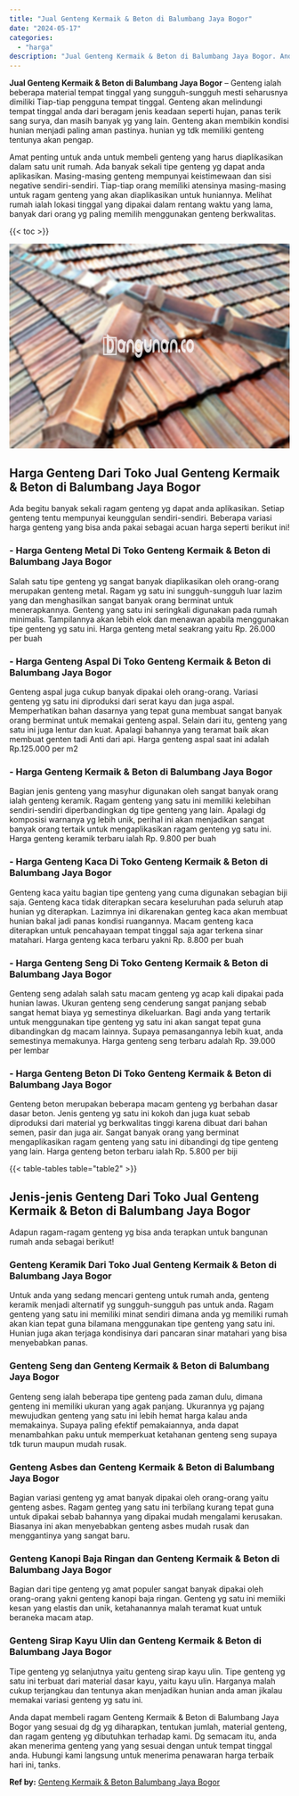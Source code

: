 ```yaml
---
title: "Jual Genteng Kermaik & Beton di Balumbang Jaya Bogor"
date: "2024-05-17"
categories: 
  - "harga"
description: "Jual Genteng Kermaik & Beton di Balumbang Jaya Bogor. Anda dapat membeli ragam Genteng Kermaik & Beton di Balumbang Jaya Bogor yang sesuai dg dg yg diharapka..."
---
```


**Jual Genteng Kermaik & Beton di Balumbang Jaya Bogor** – Genteng ialah beberapa material tempat tinggal yang sungguh-sungguh mesti seharusnya dimiliki Tiap-tiap pengguna tempat tinggal. Genteng akan melindungi tempat tinggal anda dari beragam jenis keadaan seperti hujan, panas terik sang surya, dan masih banyak yg yang lain. Genteng akan membikin kondisi hunian menjadi paling aman pastinya. hunian yg tdk memiliki genteng tentunya akan pengap.

Amat penting untuk anda untuk membeli genteng yang harus diaplikasikan dalam satu unit rumah. Ada banyak sekali tipe genteng yg dapat anda aplikasikan. Masing-masing genteng mempunyai keistimewaan dan sisi negative sendiri-sendiri. Tiap-tiap orang memiliki atensinya masing-masing untuk ragam genteng yang akan diaplikasikan untuk huniannya. Melihat rumah ialah lokasi tinggal yang dipakai dalam rentang waktu yang lama, banyak dari orang yg paling memilih menggunakan genteng berkwalitas.

{{< toc >}}

![Jual Genteng Kermaik & Beton di Balumbang Jaya Bogor](/images/genteng-minimalis-murah28.png)

## Harga Genteng Dari Toko Jual Genteng Kermaik & Beton di Balumbang Jaya Bogor

Ada begitu banyak sekali ragam genteng yg dapat anda aplikasikan. Setiap genteng tentu mempunyai keunggulan sendiri-sendiri. Beberapa variasi harga genteng yang bisa anda pakai sebagai acuan harga seperti berikut ini!

### \- Harga Genteng Metal Di Toko Genteng Kermaik & Beton di Balumbang Jaya Bogor

Salah satu tipe genteng yg sangat banyak diaplikasikan oleh orang-orang merupakan genteng metal. Ragam yg satu ini sungguh-sungguh luar lazim yang dan menghasilkan sangat banyak orang berminat untuk menerapkannya. Genteng yang satu ini seringkali digunakan pada rumah minimalis. Tampilannya akan lebih elok dan menawan apabila menggunakan tipe genteng yg satu ini. Harga genteng metal seakrang yaitu Rp. 26.000 per buah

### \- Harga Genteng Aspal Di Toko Genteng Kermaik & Beton di Balumbang Jaya Bogor

Genteng aspal juga cukup banyak dipakai oleh orang-orang. Variasi genteng yg satu ini diproduksi dari serat kayu dan juga aspal. Memperhatikan bahan dasarnya yang tepat guna membuat sangat banyak orang berminat untuk memakai genteng aspal. Selain dari itu, genteng yang satu ini juga lentur dan kuat. Apalagi bahannya yang teramat baik akan membuat genten tadi Anti dari api. Harga genteng aspal saat ini adalah Rp.125.000 per m2

### \- Harga Genteng Kermaik & Beton di Balumbang Jaya Bogor

Bagian jenis genteng yang masyhur digunakan oleh sangat banyak orang ialah genteng keramik. Ragam genteng yang satu ini memiliki kelebihan sendiri-sendiri diperbandingkan dg tipe genteng yang lain. Apalagi dg komposisi warnanya yg lebih unik, perihal ini akan menjadikan sangat banyak orang tertaik untuk mengaplikasikan ragam genteng yg satu ini. Harga genteng keramik terbaru ialah Rp. 9.800 per buah

### \- Harga Genteng Kaca Di Toko Genteng Kermaik & Beton di Balumbang Jaya Bogor

Genteng kaca yaitu bagian tipe genteng yang cuma digunakan sebagian biji saja. Genteng kaca tidak diterapkan secara keseluruhan pada seluruh atap hunian yg diterapkan. Lazimnya ini dikarenakan genteg kaca akan membuat hunian bakal jadi panas kondisi ruangannya. Macam genteng kaca diterapkan untuk pencahayaan tempat tinggal saja agar terkena sinar matahari. Harga genteng kaca terbaru yakni Rp. 8.800 per buah

### \- Harga Genteng Seng Di Toko Genteng Kermaik & Beton di Balumbang Jaya Bogor

Genteng seng adalah salah satu macam genteng yg acap kali dipakai pada hunian lawas. Ukuran genteng seng cenderung sangat panjang sebab sangat hemat biaya yg semestinya dikeluarkan. Bagi anda yang tertarik untuk menggunakan tipe genteng yg satu ini akan sangat tepat guna dibandingkan dg macam lainnya. Supaya pemasangannya lebih kuat, anda semestinya memakunya. Harga genteng seng terbaru adalah Rp. 39.000 per lembar

### \- Harga Genteng Beton Di Toko Genteng Kermaik & Beton di Balumbang Jaya Bogor

Genteng beton merupakan beberapa macam genteng yg berbahan dasar dasar beton. Jenis genteng yg satu ini kokoh dan juga kuat sebab diproduksi dari material yg berkwalitas tinggi karena dibuat dari bahan semen, pasir dan juga air. Sangat banyak orang yang berminat mengaplikasikan ragam genteng yang satu ini dibandingi dg tipe genteng yang lain. Harga genteng beton terbaru ialah Rp. 5.800 per biji

{{< table-tables table="table2" >}}

## Jenis-jenis Genteng Dari Toko Jual Genteng Kermaik & Beton di Balumbang Jaya Bogor

Adapun ragam-ragam genteng yg bisa anda terapkan untuk bangunan rumah anda sebagai berikut!

### Genteng Keramik Dari Toko Jual Genteng Kermaik & Beton di Balumbang Jaya Bogor

Untuk anda yang sedang mencari genteng untuk rumah anda, genteng keramik menjadi alternatif yg sungguh-sungguh pas untuk anda. Ragam genteng yang satu ini memiliki minat sendiri dimana anda yg memiliki rumah akan kian tepat guna bilamana menggunakan tipe genteng yang satu ini. Hunian juga akan terjaga kondisinya dari pancaran sinar matahari yang bisa menyebabkan panas.

### Genteng Seng dan Genteng Kermaik & Beton di Balumbang Jaya Bogor

Genteng seng ialah beberapa tipe genteng pada zaman dulu, dimana genteng ini memiliki ukuran yang agak panjang. Ukurannya yg pajang mewujudkan genteng yang satu ini lebih hemat harga kalau anda memakainya. Supaya paling efektif pemakaiannya, anda dapat menambahkan paku untuk memperkuat ketahanan genteng seng supaya tdk turun maupun mudah rusak.

### Genteng Asbes dan Genteng Kermaik & Beton di Balumbang Jaya Bogor

Bagian variasi genteng yg amat banyak dipakai oleh orang-orang yaitu genteng asbes. Ragam genteg yang satu ini terbilang kurang tepat guna untuk dipakai sebab bahannya yang dipakai mudah mengalami kerusakan. Biasanya ini akan menyebabkan genteng asbes mudah rusak dan menggantinya yang sangat baru.

### Genteng Kanopi Baja Ringan dan Genteng Kermaik & Beton di Balumbang Jaya Bogor

Bagian dari tipe genteng yg amat populer sangat banyak dipakai oleh orang-orang yakni genteng kanopi baja ringan. Genteng yg satu ini memiiki kesan yang elastis dan unik, ketahanannya malah teramat kuat untuk beraneka macam atap.

### Genteng Sirap Kayu Ulin dan Genteng Kermaik & Beton di Balumbang Jaya Bogor

Tipe genteng yg selanjutnya yaitu genteng sirap kayu ulin. Tipe genteng yg satu ini terbuat dari material dasar kayu, yaitu kayu ulin. Harganya malah cukup terjangkau dan tentunya akan menjadikan hunian anda aman jikalau memakai variasi genteng yg satu ini.

Anda dapat membeli ragam Genteng Kermaik & Beton di Balumbang Jaya Bogor yang sesuai dg dg yg diharapkan, tentukan jumlah, material genteng, dan ragam genteng yg dibutuhkan terhadap kami. Dg semacam itu, anda akan menerima genteng yang yang sesuai dengan untuk tempat tinggal anda. Hubungi kami langsung untuk menerima penawaran harga terbaik hari ini, tanks.

**Ref by:**  [Genteng Kermaik & Beton  Balumbang Jaya Bogor](https://id.wikipedia.org/wiki/Genteng)
